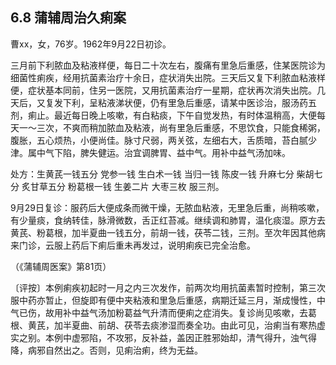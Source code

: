 ## 6.8 蒲辅周治久痢案

曹xx，女，76岁。1962年9月22日初诊。

三月前下利脓血及粘液样便，每日二十次左右，腹痛有里急后重感，住某医院诊为细菌性痢疾，经用抗菌素治疗十余日，症状消失出院。三天后又复下利脓血粘液样便，症状基本同前，住另一医院，又用抗菌素治疗一星期，症状再次消失出院。几天后，又复发下利，呈粘液涕状便，仍有里急后重感，请某中医诊治，服汤药五剂，痢止。最近每日晚上咳嗽，有白粘痰，下午自觉发热，有时体温稍高，大便每天一〜三次，不爽而稍加脓血及粘液，尚有里急后重感，不思饮食，只能食稀粥，腹胀，五心烦热，小便尚佳。脉寸尺弱，两关弦，左细右大，舌质暗，苔白腻少津。属中气下陷，脾失健运。治宜调脾胃、益中气。用补中益气汤加味。

处方：生黄芪一钱五分 党参一钱 生白术一钱 当归一钱 陈皮一钱 升麻七分 柴胡七分 炙甘草五分 粉葛根一钱 生姜二片 大枣三枚 服三剂。

9月29日复诊：服药后大便成条而微干燥，无脓血粘液，无里急后重，尚稍咳嗽，有少量痰，食纳转佳，脉滑微数，舌正红苔减。继续调和肺胃，温化痰湿。原方去黄芪、粉葛根，加半夏曲一钱五分，前胡一钱，茯苓二钱，三剂。至次年因其他病来门诊，云服上药后下痢后重未再发过，说明痢疾已完全治愈。

（《蒲辅周医案》第81页）

〔评按〕本例痢疾初起时一月之内三次发作，前两次均用抗菌素暂时控制，第三次服中药亦暂止，但旋即有便中夹粘液和里急后重感，病期迁延三月，渐成慢性，中气已伤，故用补中益气汤加粉葛益气升清而便痢之症消失。复诊尚见咳嗽，去葛根、黄芪，加半夏曲、前胡、茯苓去痰渗湿而奏全功。由此可见，治痢当有寒热虚实之别。本例中虚邪陷，不攻邪，反补益，盖因正胜邪始却，清气得升，浊气得降，病邪自然出之。否则，见痢治痢，终为无益。
